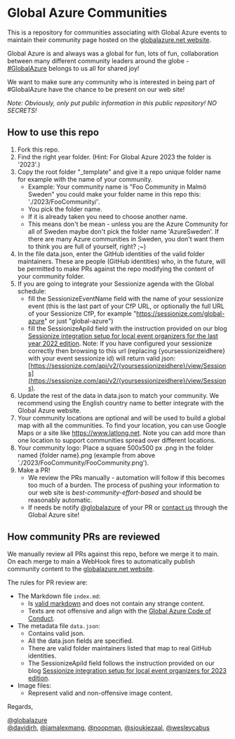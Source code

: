 # Global Azure Communities

This is a repository for communities associating with Global Azure events to maintain their community page hosted on the [globalazure.net website](https://globalazure.net).

Global Azure is and always was a global for fun, lots of fun, collaboration between many different community leaders around the globe - [#GlobalAzure](https://twitter.com/search?q=%23globalazure) belongs to us all for shared joy!

We want to make sure any community who is interested in being part of #GlobalAzure have the chance to be present on our web site!

*Note: Obviously, only put public information in this public repository! NO SECRETS!*

## How to use this repo

1. Fork this repo.
2. Find the right year folder. (Hint: For Global Azure 2023 the folder is '2023'.)
3. Copy the root folder "_template" and give it a repo unique folder name for example with the name of your community.
   * Example: Your community name is "Foo Community in Malmö Sweden" you could make your folder name in this repo this: './2023/FooCommunity/'.
   * You pick the folder name.
   * If it is already taken you need to choose another name.
   * This means don't be mean - unless you are the Azure Community for all of Sweden maybe don't pick the folder name 'AzureSweden'. If there are many Azure communities in Sweden, you don't want them to think you are full of yourself, right? ;~)
4. In the file data.json, enter the GitHub identities of the valid folder maintainers. These are people (GitHub identities) who, in the future, will be permitted to make PRs against the repo modifying the content of your community folder.
5. If you are going to integrate your Sessionize agenda with the Global schedule:
   * fill the SessionizeEventName field with the name of your sessionize event (this is the last part of your CfP URL, or optionally the full URL of your Sessionize CfP, for example "https://sessionize.com/global-azure" or just "global-azure")
   * fill the SessionizeApiId field with the instruction provided on our blog [Sessionize integration setup for local event organizers for the last year 2022 edition](https://blog.globalazure.net/Blog/Post/284/Sessionize-integration-setup-for-local-event-organizers-for-2022-edition). Note: If you have configured your sessionize correctly then browsing to this url (replacing {yoursessionizeidhere} with your event sessionize id) will return valid json: [https://sessionize.com/api/v2/{yoursessionizeidhere}/view/Sessions](https://sessionize.com/api/v2/{yoursessionizeidhere}/view/Sessions).
6. Update the rest of the data in data.json to match your community. We recommend using the English country name to better integrate with the Global Azure website.
7. Your community locations are optional and will be used to build a global map with all the communities. To find your location, you can use Google Maps or a site like https://www.latlong.net. Note you can add more than one location to support communities spread over different locations.
8. Your community logo: Place a square 500x500 px .png in the folder named {folder name}.png (example from above './2023/FooCommunity/FooCommunity.png').
9. Make a PR!
   * We review the PRs manually - automation will follow if this becomes too much of a burden. The process of pushing your information to our web site is *best-community-effort-based* and should be reasonably automatic.
   * If needs be notify [@globalazure](https://twitter.com/globalazure) of your PR or [contact us](https://blog.globalazure.net/About/Contact-Us) through the Global Azure site!

## How community PRs are reviewed

We manually review all PRs against this repo, before we merge it to main. On each merge to main a WebHook fires to automatically publish community content to the [globalazure.net website](https://globalazure.net).

The rules for PR review are:

* The Markdown file `index.md`:
  * Is [valid markdown](https://www.markdownguide.org/basic-syntax) and does not contain any strange content.
  * Texts are not offensive and align with the [Global Azure Code of Conduct](https://globalazure.net/#CoC).
* The metadata file `data.json`:
  * Contains valid json.
  * All the data.json fields are specified.
  * There are valid folder maintainers listed that map to real GitHub identities.
  * The SessionizeApiId field follows the instruction provided on our blog [Sessionize integration setup for local event organizers for 2023 edition](https://blog.globalazure.net/Blog/Post/301/Sessionize-integration-setup-for-local-event-organizers-for-2023-edition).
* Image files:
  * Represent valid and non-offensive image content.

Regards,  

[@globalazure](https://twitter.com/globalazure)  
[@davidjrh](https://twitter.com/davidjrh), [@iamalexmang](https://twitter.com/iamalexmang), [@noopman](https://twitter.com/noopman), [@sjoukjezaal](https://twitter.com/sjoukjezaal), [@wesleycabus](https://twitter.com/wesleycabus)
